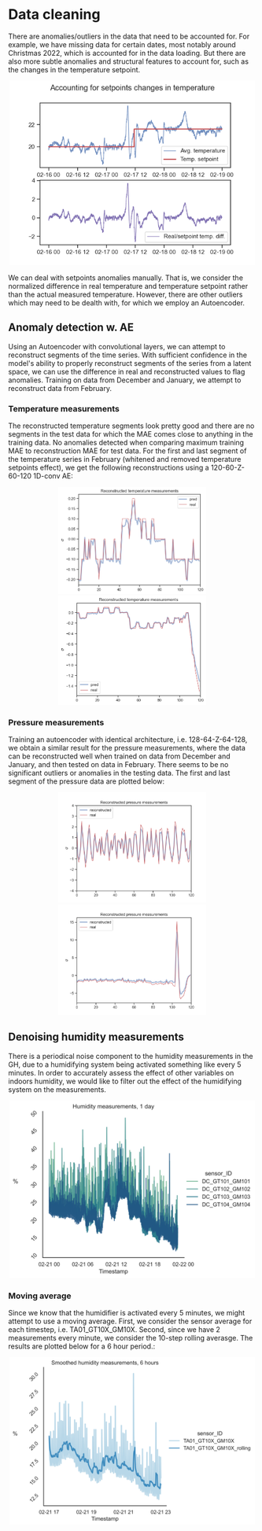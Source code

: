 # Data cleaning

There are anomalies/outliers in the data that need to be accounted for. For example, we have missing data for certain dates, most notably around Christmas 2022, which is accounted for in the data loading. But there are also more subtle anomalies and structural features to account for, such as the changes in the temperature setpoint. 

<p align="center">
  <img src=https://github.com/oStglnd/rise-gh/blob/main/misc/plots/setpoint.png?raw=true width="500" title="setpoint">
</p>

We can deal with setpoints anomalies manually. That is, we consider the normalized difference in real temperature and temperature setpoint rather than the actual measured temperature. However, there are other outliers which may need to be dealth with, for which we employ an Autoencoder. 

## Anomaly detection w. AE

Using an Autoencoder with convolutional layers, we can attempt to reconstruct segments of the time series. With sufficient confidence in the model's ability to properly reconstruct segments of the series from a latent space, we can use the difference in real and reconstructed values to flag anomalies. Training on data from December and January, we attempt to reconstruct data from February.

### Temperature measurements
The reconstructed temperature segments look pretty good and there are no segments in the test data for which the MAE comes close to anything in the training data. No anomalies detected when comparing maximum training MAE to reconstruction MAE for test data. For the first and last segment of the temperature series in February (whitened and removed temperature setpoints effect), we get the following reconstructions using a 120-60-Z-60-120 1D-conv AE:

<p align="center">
  <img src=https://github.com/oStglnd/rise-gh/blob/main/misc/plots/temp_reconstructed_1.png?raw=true width="300" title="reconstruction">
  <img src=https://github.com/oStglnd/rise-gh/blob/main/misc/plots/temp_reconstructed_2.png?raw=true width="300" title="reconstruction">
</p>


### Pressure measurements

Training an autoencoder with identical architecture, i.e. 128-64-Z-64-128, we obtain a similar result for the pressure measurements, where the data can be reconstructed well when trained on data from December and January, and then tested on data in February. There seems to be no significant outliers or anomalies in the testing data. The first and last segment of the pressure data are plotted below:

<p align="center">
  <img src=https://github.com/oStglnd/rise-gh/blob/main/misc/plots/press_reconstructed_1.png?raw=true width="300" title="reconstruction">
  <img src=https://github.com/oStglnd/rise-gh/blob/main/misc/plots/press_reconstructed_2.png?raw=true width="300" title="reconstruction">
</p>

## Denoising humidity measurements

There is a periodical noise component to the humidity measurements in the GH, due to a humidifying system being activated something like every $5$ minutes. In order to accurately assess the effect of other variables on indoors humidity, we would like to filter out the effect of the humidifying system on the measurements.

<p align="center">
  <img src=https://github.com/oStglnd/rise-gh/blob/main/misc/plots/humidity_1d.png?raw=true width="500" title="reconstruction">
</p>

### Moving average

Since we know that the humidifier is activated every $5$ minutes, we might attempt to use a moving average. First, we consider the sensor average for each timestep, i.e. TA01_GT10X_GM10X. Second, since we have $2$ measurements every minute, we consider the $10$-step rolling averasge. The results are plotted below for a $6$ hour period.:

<p align="center">
  <img src=https://github.com/oStglnd/rise-gh/blob/main/misc/plots/smooth_humidity_6h.png?raw=true width="500" title="reconstruction">
</p>
